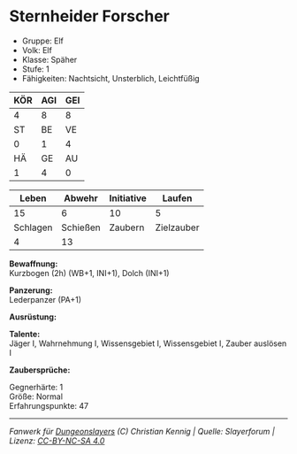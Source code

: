 # Sternheider Forscher  
- Gruppe: Elf  
- Volk: Elf  
- Klasse: Späher  
- Stufe: 1  
- Fähigkeiten: Nachtsicht, Unsterblich, Leichtfüßig  


| KÖR | AGI | GEI |  
| --- | --- | --- |  
| 4   | 8   | 8   |
| ST  | BE  | VE  |  
| 0   | 1   | 4   |
| HÄ  | GE  | AU  |  
| 1   | 4   | 0   |


| Leben    | Abwehr   | Initiative | Laufen     |
| -------- | -------- | ---------- | ---------- |
| 15       | 6        | 10         | 5          |
| Schlagen | Schießen | Zaubern    | Zielzauber |
| 4        | 13       |            |            |

**Bewaffnung:**  
Kurzbogen (2h) (WB+1, INI+1), Dolch (INI+1)

**Panzerung:**  
Lederpanzer (PA+1)

**Ausrüstung:**  


**Talente:**  
Jäger I, Wahrnehmung I, Wissensgebiet I, Wissensgebiet I, Zauber auslösen I

**Zaubersprüche:**  


Gegnerhärte: 1  
Größe: Normal  
Erfahrungspunkte: 47  



___
*Fanwerk für [Dungeonslayers](https://www.dungeonslayers.net/) (C) Christian Kennig | Quelle: Slayerforum | Lizenz: [CC-BY-NC-SA 4.0](https://creativecommons.org/licenses/by-nc-sa/4.0/deed.de)*